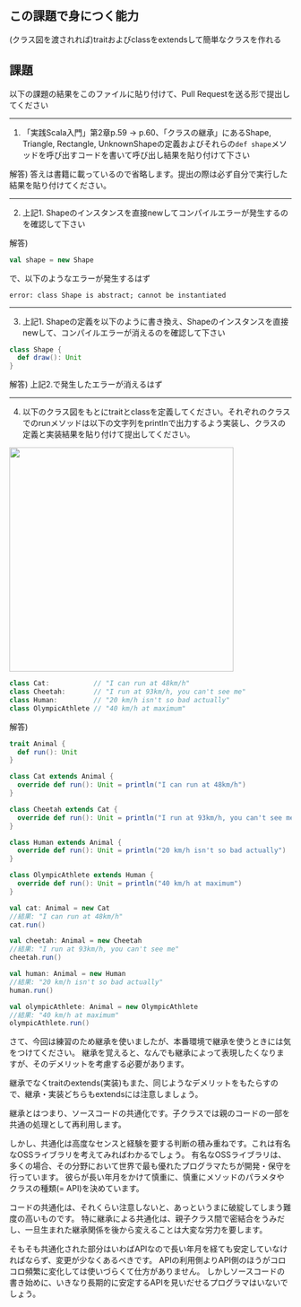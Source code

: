 ## この課題で身につく能力

(クラス図を渡されれば)traitおよびclassをextendsして簡単なクラスを作れる

## 課題

以下の課題の結果をこのファイルに貼り付けて、Pull Requestを送る形で提出してください

---
1. 「実践Scala入門」第2章p.59 -> p.60、「クラスの継承」にあるShape, Triangle, Rectangle, UnknownShapeの定義およびそれらの`def shape`メソッドを呼び出すコードを書いて呼び出し結果を貼り付けて下さい

解答) 答えは書籍に載っているので省略します。提出の際は必ず自分で実行した結果を貼り付けてください。

---
2. 上記1. Shapeのインスタンスを直接newしてコンパイルエラーが発生するのを確認して下さい

解答) 

```scala
val shape = new Shape
```

で、以下のようなエラーが発生するはず

```
error: class Shape is abstract; cannot be instantiated
```

---
3. 上記1. Shapeの定義を以下のように書き換え、Shapeのインスタンスを直接newして、コンパイルエラーが消えるのを確認して下さい

```scala
class Shape {
  def draw(): Unit
}
```

解答) 上記2.で発生したエラーが消えるはず

---
4. 以下のクラス図をもとにtraitとclassを定義してください。それぞれのクラスでのrunメソッドは以下の文字列をprintlnで出力するよう実装し、クラスの定義と実装結果を貼り付けて提出してください。

<img width=400 src="https://user-images.githubusercontent.com/7414320/76874598-bf3af180-68b2-11ea-8659-b076dd4f29d0.jpg" />

```scala
class Cat:           // "I can run at 48km/h" 
class Cheetah:       // "I run at 93km/h, you can't see me" 
class Human:         // "20 km/h isn't so bad actually" 
class OlympicAthlete // "40 km/h at maximum" 
```

解答) 

```scala
trait Animal {
  def run(): Unit
}

class Cat extends Animal {
  override def run(): Unit = println("I can run at 48km/h")
}

class Cheetah extends Cat {
  override def run(): Unit = println("I run at 93km/h, you can't see me")
}

class Human extends Animal {
  override def run(): Unit = println("20 km/h isn't so bad actually")
}

class OlympicAthlete extends Human {
  override def run(): Unit = println("40 km/h at maximum")
}

val cat: Animal = new Cat
//結果: "I can run at 48km/h"
cat.run()

val cheetah: Animal = new Cheetah
//結果: "I run at 93km/h, you can't see me"
cheetah.run()

val human: Animal = new Human
//結果: "20 km/h isn't so bad actually"
human.run()

val olympicAthlete: Animal = new OlympicAthlete
//結果: "40 km/h at maximum"
olympicAthlete.run()
```

さて、今回は練習のため継承を使いましたが、本番環境で継承を使うときには気をつけてください。
継承を覚えると、なんでも継承によって表現したくなりますが、そのデメリットを考慮する必要があります。

継承でなくtraitのextends(実装)もまた、同じようなデメリットをもたらすので、継承・実装どちらもextendsには注意しましょう。

継承とはつまり、ソースコードの共通化です。子クラスでは親のコードの一部を共通の処理として再利用します。

しかし、共通化は高度なセンスと経験を要する判断の積み重ねです。これは有名なOSSライブラリを考えてみればわかるでしょう。
有名なOSSライブラリは、多くの場合、その分野において世界で最も優れたプログラマたちが開発・保守を行っています。
彼らが長い年月をかけて慎重に、慎重にメソッドのパラメタやクラスの種類(= API)を決めています。

コードの共通化は、それくらい注意しないと、あっというまに破綻してしまう難度の高いものです。
特に継承による共通化は、親子クラス間で密結合をうみだし、一旦生まれた継承関係を後から変えることは大変な労力を要します。

そもそも共通化された部分はいわばAPIなので長い年月を経ても安定していなければならず、変更が少なくあるべきです。
APIの利用側よりAPI側のほうがコロコロ頻繁に変化しては使いづらくて仕方がありません。
しかしソースコードの書き始めに、いきなり長期的に安定するAPIを見いだせるプログラマはいないでしょう。

